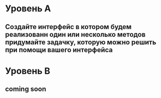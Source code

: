# Уровень А
## Создайте интерфейс в котором будем реализованн один или несколько методов придумайте задачку, которую можно решить при помощи вашего интерфейса

# Уровень B
## coming soon